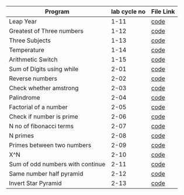| Program                          | lab cycle no | File Link                                                                                  |
|----------------------------------|--------------|--------------------------------------------------------------------------------------------|
| Leap Year                        | 1-11         | [code](https://github.com/bcathings/c/blob/master/lab_cycles/cycle1_11_leapyear.c)         |
| Greatest of Three numbers        | 1-12         | [code](https://github.com/bcathings/c/blob/master/lab_cycles/cycle1_12_greatestofthree.c)  |
| Three Subjects                   | 1-13         | [code](https://github.com/bcathings/c/blob/master/lab_cycles/cycle1_13_threesubjects.c)    |
| Temperature                      | 1-14         | [code](https://github.com/bcathings/c/blob/master/lab_cycles/cycle1_14_temperature.c)      |
| Arithmetic Switch                | 1-15         | [code](https://github.com/bcathings/c/blob/master/lab_cycles/cycle1_15_arithmeticswitch.c) |
| Sum of Digits using while        | 2-01         | [code](https://github.com/bcathings/c/blob/master/lab_cycles/cycle2_01_sumofdigitswhile.c) |
| Reverse numbers                  | 2-02         | [code](https://github.com/bcathings/c/blob/master/lab_cycles/cycle2_02_reverseno.c)        |
| Check whether amstrong           | 2-03         | [code](https://github.com/bcathings/c/blob/master/lab_cycles/cycle2_03_amstrong.c)         |
| Palindrome                       | 2-04         | [code](https://github.com/bcathings/c/blob/master/lab_cycles/cycle2_04_palindrome.c)       |
| Factorial of a number            | 2-05         | [code](https://github.com/bcathings/c/blob/master/lab_cycles/cycle2_05_factorial.c)        |
| Check if number is prime         | 2-06         | [code](https://github.com/bcathings/c/blob/master/lab_cycles/cycle2_06_prime.c)            |
| N no of fibonacci terms          | 2-07         | [code](https://github.com/bcathings/c/blob/master/lab_cycles/cycle2_07_fibonacci.c)        |
| N primes                         | 2-08         | [code](https://github.com/bcathings/c/blob/master/lab_cycles/cycle2_08_nprime.c)           |
| Primes between two numbers       | 2-09         | [code](https://github.com/bcathings/c/blob/master/lab_cycles/cycle2_09_primebetween.c)     |
| X^N                              | 2-10         | [code](https://github.com/bcathings/c/blob/master/lab_cycles/cycle2_10_xraisen.c)          |
| Sum of odd numbers with continue | 2-11         | [code](https://github.com/bcathings/c/blob/master/lab_cycles/cycle2_11_sumofoddcont.c)     |
| Same number half pyramid         | 2-12         | [code](https://github.com/bcathings/c/blob/master/lab_cycles/cycle2_12_samenohalfpyr.c)    |
| Invert Star Pyramid              | 2-13         | [code](https://github.com/bcathings/c/blob/master/lab_cycles/cycle2_13_invertstarpyr.c)    |
